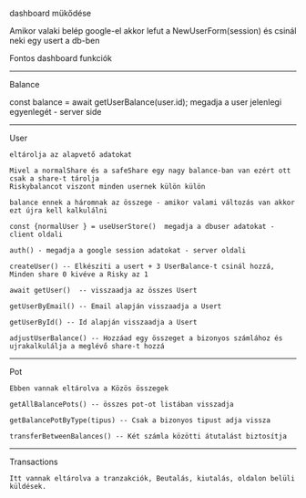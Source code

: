 dashboard mükődése

Amikor valaki belép google-el akkor lefut a  NewUserForm(session) és csinál neki egy usert a db-ben

Fontos dashboard funkciók

------------------------------------------------------------------

Balance

const balance = await getUserBalance(user.id); megadja a user jelenlegi egyenlegét - server side

-------------------------------------------------------------------

User 

    eltárolja az alapvető adatokat

    Mivel a normalShare és a safeShare egy nagy balance-ban van ezért ott csak a share-t tárolja
    Riskybalancot viszont minden usernek külön külön
    
    balance ennek a háromnak az összege - amikor valami változás van akkor ezt újra kell kalkulálni

    const {normalUser } = useUserStore()  megadja a dbuser adatokat - client oldali

    auth() - megadja a google session adatokat - server oldali

    createUser() -- Elkésziti a usert + 3 UserBalance-t csinál hozzá, Minden share 0 kivéve a Risky az 1

    await getUser()  -- visszaadja az összes Usert

    getUserByEmail() -- Email alapján visszaadja a Usert

    getUserById() -- Id alapján visszaadja a Usert

    adjustUserBalance() -- Hozzáad egy összeget a bizonyos számlához és ujrakalkulálja a meglévő share-t hozzá

-------------------------------------------------------------------

Pot

    Ebben vannak eltárolva a Közös összegek

    getAllBalancePots() -- összes pot-ot listában visszadja

    getBalancePotByType(tipus) -- Csak a bizonyos tipust adja vissza

    transferBetweenBalances() -- Két számla közötti átutalást biztosítja 

-------------------------------------------------------------------

Transactions

    Itt vannak eltárolva a tranzakciók, Beutalás, kiutalás, oldalon belüli küldések.

    